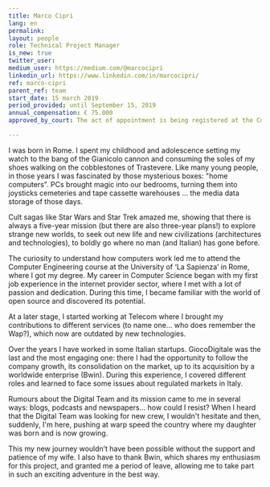 ```yaml
---
title: Marco Cipri
lang: en
permalink: 
layout: people
role: Technical Project Manager
is_new: true
twitter_user: 
medium_user: https://medium.com/@marcocipri
linkedin_url: https://www.linkedin.com/in/marcocipri/
ref: marco-cipri
parent_ref: team
start_date: 15 march 2019
period_provided: until September 15, 2019
annual_compensation: € 75.000
approved_by_court: The act of appointment is being registered at the Court of Auditors.

---
```

I was born in Rome. I spent my childhood and adolescence setting my watch to the bang of the Gianicolo cannon and consuming the soles of my shoes walking on the cobblestones of Trastevere. Like many young people, in those years I was fascinated by those mysterious boxes: "home computers". PCs brought magic into our bedrooms, turning them into joysticks cemeteries and tape cassette warehouses ... the media data storage of those days.
 
Cult sagas like Star Wars and Star Trek amazed me, showing that there is always a five-year mission (but there are also three-year plans!) to explore strange new worlds, to seek out new life and new civilizations (architectures and technologies), to boldly go where no man (and Italian) has gone before.
 
The curiosity to understand how computers work led me to attend the Computer Engineering course at the University of ‘La Sapienza’ in Rome, where I got my degree. My career in Computer Science began with my first job experience in the internet provider sector, where I met with a lot of passion and dedication. During this time, I became familiar with the world of open source and discovered its potential.
 
At a later stage, I started working at Telecom where I brought my contributions to different services (to name one... who does remember the Wap?), which now are outdated by new technologies.
 
Over the years I have worked in some Italian startups. GiocoDigitale was the last and the most engaging one: there I had the opportunity to follow the company growth, its consolidation on the market, up to its acquisition by a worldwide enterprise (Bwin). During this experience, I covered different roles and learned to face some issues about regulated markets in Italy.
 
Rumours about the Digital Team and its mission came to me in several ways: blogs, podcasts and newspapers... how could I resist? When I heard that the Digital Team was looking for new crew, I wouldn't hesitate and then, suddenly, I'm here, pushing at warp speed the country where my daughter was born and is now growing.
 
This my new journey wouldn’t have been possible without the support and patience of my wife. I also have to thank Bwin, which shares my enthusiasm for this project, and granted me a period of leave, allowing me to take part in such an exciting adventure in the best way.


